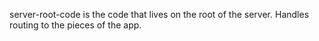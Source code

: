 server-root-code is the code that lives on the root of the server. Handles routing to the pieces of the app.